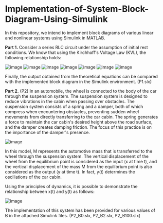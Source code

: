 # Implementation-of-System-Block-Diagram-Using-Simulink
In this repository, we intend to implement block diagrams of various linear and nonlinear systems using Simulink in MATLAB.

**Part 1.** Consider a series RLC circuit under the assumption of initial rest conditions. We know that using the Kirchhoff's Voltage Law (KVL), the following relationship holds:

![image](https://github.com/ErfanPanahi/Implementation-of-System-Block-Diagram-Using-Simulink/assets/107314081/74e17d4f-f7a8-465a-95c7-5d1c1dce0759)
![image](https://github.com/ErfanPanahi/Implementation-of-System-Block-Diagram-Using-Simulink/assets/107314081/8e77eaab-e72c-4b3a-9735-0faa1c888fca)
![image](https://github.com/ErfanPanahi/Implementation-of-System-Block-Diagram-Using-Simulink/assets/107314081/a228055d-95f6-446b-8676-5ea3bd8df979)
![image](https://github.com/ErfanPanahi/Implementation-of-System-Block-Diagram-Using-Simulink/assets/107314081/ec3f88f2-9c1c-4c32-9968-0d681cf4b1f2)
![image](https://github.com/ErfanPanahi/Implementation-of-System-Block-Diagram-Using-Simulink/assets/107314081/e83c4f1d-cb58-4abd-9a7e-eeca155ad6c7)
![image](https://github.com/ErfanPanahi/Implementation-of-System-Block-Diagram-Using-Simulink/assets/107314081/caf4199f-d842-4211-aec5-bbb0c4b59013)
![image](https://github.com/ErfanPanahi/Implementation-of-System-Block-Diagram-Using-Simulink/assets/107314081/fdef80f5-8e5c-47d7-9f62-a8a1e118b9f2)

Finally, the output obtained from the theoretical equations can be compared with the implemented block diagram in the Simulink environment. (P1.slx)

**Part 2.** (P2) In an automobile, the wheel is connected to the body of the car through the suspension system. The suspension system is designed to reduce vibrations in the cabin when passing over obstacles. The suspension system consists of a spring and a damper, both of which compress when encountering obstacles, preventing sudden wheel movements from directly transferring to the car cabin. The spring generates a force to maintain the car cabin's desired height above the road surface, and the damper creates damping friction. The focus of this practice is on the importance of the damper's presence.

![image](https://github.com/ErfanPanahi/Implementation-of-System-Block-Diagram-Using-Simulink/assets/107314081/a9255298-0d3c-41f5-b7a4-6fbbac363c6d)

In this model, M represents the automotive mass that is transferred to the wheel through the suspension system. The vertical displacement of the wheel from the equilibrium point is considered as the input (x at time t), and the vertical displacement of the mass M from the equilibrium point is also considered as the output (y at time t). In fact, y(t) determines the oscillations of the car cabin.

Using the principles of dynamics, it is possible to demonstrate the relationship between x(t) and y(t) as follows:

![image](https://github.com/ErfanPanahi/Implementation-of-System-Block-Diagram-Using-Simulink/assets/107314081/63717f99-d701-4e37-afab-179a0609b7e2)

The implementation of this system has been provided for various values of B in the attached Simulink files. (P2_B0.slx, P2_B2.slx, P2_B100.slx)

